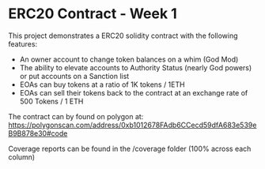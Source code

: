 # ERC20 Contract - Week 1

This project demonstrates a ERC20 solidity contract with the following features: 
* An owner account to change token balances on a whim (God Mod)
* The ability to elevate accounts to Authority Status (nearly God powers) or put accounts on a Sanction list
* EOAs can buy tokens at a ratio of 1K tokens / 1ETH
* EOAs can sell their tokens back to the contract at an exchange rate of 500 Tokens / 1 ETH

The contract can by found on polygon at: https://polygonscan.com/address/0xb1012678FAdb6CCecd59dfA683e539eB9B878e30#code

Coverage reports can be found in the /coverage folder (100% across each column)
